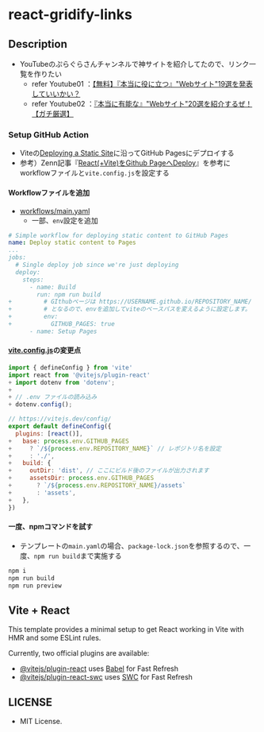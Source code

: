 # react-gridify-links

## Description
- YouTubeのぷらぐらさんチャンネルで神サイトを紹介してたので、リンク一覧を作りたい
  * refer Youtube01 ：[【無料】『本当に役に立つ』"Webサイト"19選を発表していいかい？](https://www.youtube.com/watch?v=nFHPwsIuwW0)
  * refer Youtube02 ：[『本当に有能な』"Webサイト"20選を紹介するぜ！【ガチ厳選】](https://www.youtube.com/watch?v=AqOhbuEyBpA)

### Setup GitHub Action
- Viteの[Deploying a Static Site](https://vitejs.dev/guide/static-deploy.html#github-pages)に沿ってGitHub Pagesにデプロイする
- 参考）Zenn記事『[React(+Vite)をGithub PageへDeploy](https://zenn.dev/shivase/articles/009-react-vite-githubpages)』を参考にworkflowファイルと`vite.config.js`を設定する

#### Workflowファイルを追加
* [workflows/main.yaml](.github/workflows/main.yml)
  * 一部、`env`設定を追加
```yaml
# Simple workflow for deploying static content to GitHub Pages
name: Deploy static content to Pages
...
jobs:
  # Single deploy job since we're just deploying
  deploy:
    steps:
      - name: Build
        run: npm run build
+         # GIthubページは https://USERNAME.github.io/REPOSITORY_NAME/
+         # となるので、envを追加してviteのベースパスを変えるように設定します。
+         env:
+           GITHUB_PAGES: true
      - name: Setup Pages
```

#### [vite.config.js](./vite.config.js)の変更点
```js
import { defineConfig } from 'vite'
import react from '@vitejs/plugin-react'
+ import dotenv from 'dotenv';
+ 
+ // .env ファイルの読み込み
+ dotenv.config();

// https://vitejs.dev/config/
export default defineConfig({
  plugins: [react()],
+   base: process.env.GITHUB_PAGES
+     ? `/${process.env.REPOSITORY_NAME}` // レポジトリ名を設定
+     : './',
+   build: {
+     outDir: 'dist', // ここにビルド後のファイルが出力されます
+     assetsDir: process.env.GITHUB_PAGES
+       ? `/${process.env.REPOSITORY_NAME}/assets`
+       : 'assets',
+   },
})
```

#### 一度、npmコマンドを試す
- テンプレートの`main.yaml`の場合、`package-lock.json`を参照するので、一度、`npm run build`まで実施する
```sh
npm i
npm run build
npm run preview
```

## Vite + React
This template provides a minimal setup to get React working in Vite with HMR and some ESLint rules.

Currently, two official plugins are available:

- [@vitejs/plugin-react](https://github.com/vitejs/vite-plugin-react/blob/main/packages/plugin-react/README.md) uses [Babel](https://babeljs.io/) for Fast Refresh
- [@vitejs/plugin-react-swc](https://github.com/vitejs/vite-plugin-react-swc) uses [SWC](https://swc.rs/) for Fast Refresh


## LICENSE
- MIT License.
